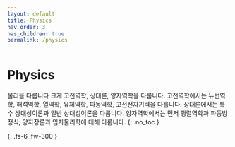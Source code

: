 ```yaml
---
layout: default
title: Physics
nav_order: 3
has_children: true
permalink: /physics
---
```


# Physics
물리을 다룹니다
크게 고전역학, 상대론, 양자역학을 다룹니다.
고전역학에서는 뉴턴역학, 해석역학, 열역학, 유체역학, 파동역학, 고전전자기력을 다룹니다.
상대론에서는 특수 상대성이론과 일반 상대성이론을 다룹니다.
양자역학에서는 먼저 행렬역학과 파동방정식, 양자장론과 입자물리학에 대해 다룹니다.
{: .no_toc }


{: .fs-6 .fw-300 }
